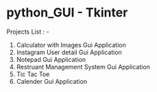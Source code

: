 # python_GUI - Tkinter 

Projects List : -
1) Calculator with Images Gui Application
2) Instagram User detail Gui Application
3) Notepad Gui Application
4) Restruant Management System Gui Application
5) Tic Tac Toe
6) Calender Gui Application
